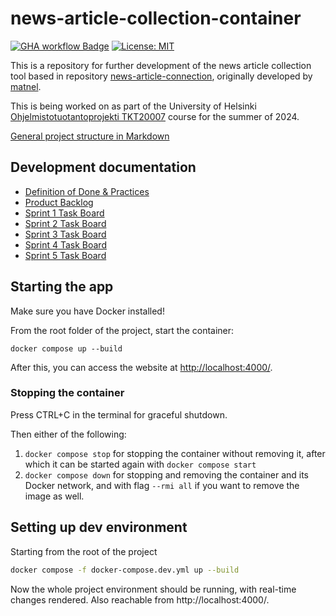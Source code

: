 # news-article-collection-container

[![GHA workflow Badge](https://github.com/uh-dcm/news-article-collection-container/actions/workflows/main.yml/badge.svg)](https://github.com/uh-dcm/news-article-collection-container/actions/workflows/main.yml) [![License: MIT](https://img.shields.io/badge/License-MIT-yellow.svg)](https://opensource.org/licenses/MIT)

This is a repository for further development of the news article collection tool based in repository [news-article-connection](https://github.com/uh-dcm/news-article-collection), originally developed by [matnel](https://github.com/matnel).

This is being worked on as part of the University of Helsinki [Ohjelmistotuotantoprojekti TKT20007](https://github.com/HY-TKTL/TKT20007-Ohjelmistotuotantoprojekti) course for the summer of 2024.

[General project structure in Markdown](https://github.com/uh-dcm/news-article-collection-container/blob/main/docs/project-structure.md)

## Development documentation

- [Definition of Done & Practices](https://github.com/uh-dcm/news-article-collection-container/blob/main/docs/dod-practices.md)
- [Product Backlog](https://github.com/orgs/uh-dcm/projects/3/views/1)
- [Sprint 1 Task Board](https://github.com/orgs/uh-dcm/projects/6/views/1)
- [Sprint 2 Task Board](https://github.com/orgs/uh-dcm/projects/9/views/1)
- [Sprint 3 Task Board](https://github.com/orgs/uh-dcm/projects/10/views/1)
- [Sprint 4 Task Board](https://github.com/orgs/uh-dcm/projects/11/views/1)
- [Sprint 5 Task Board](https://github.com/orgs/uh-dcm/projects/13/views/1)

## Starting the app

Make sure you have Docker installed!

From the root folder of the project, start the container:

```
docker compose up --build
```

After this, you can access the website at [http://localhost:4000/](http://localhost:4000/).

### Stopping the container

Press CTRL+C in the terminal for graceful shutdown.

Then either of the following:
1. `docker compose stop` for stopping the container without removing it, after which it can be started again with `docker compose start`
2. `docker compose down` for stopping and removing the container and its Docker network, and with flag `--rmi all` if you want to remove the image as well.

## Setting up dev environment

Starting from the root of the project

```bash
docker compose -f docker-compose.dev.yml up --build
```

Now the whole project environment should be running, with real-time changes rendered. Also reachable from http://localhost:4000/.
